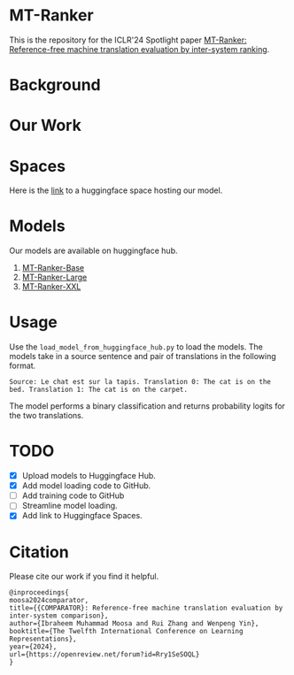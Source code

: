 # MT-Ranker
This is the repository for the ICLR'24 Spotlight paper [MT-Ranker: Reference-free machine translation evaluation by inter-system ranking](https://openreview.net/forum?id=Rry1SeSOQL).

# Background

# Our Work

# Spaces
Here is the [link](https://huggingface.co/spaces/ibraheemmoosa/mt-ranker) to a huggingface space hosting our model.

# Models
Our models are available on huggingface hub.
1. [MT-Ranker-Base](https://huggingface.co/ibraheemmoosa/mt-ranker-base)
2. [MT-Ranker-Large](https://huggingface.co/ibraheemmoosa/mt-ranker-large)
3. [MT-Ranker-XXL](https://huggingface.co/ibraheemmoosa/mt-ranker-xxl)

# Usage
Use the `load_model_from_huggingface_hub.py` to load the models. The models take in a source sentence and pair of translations in the following format.

`Source: Le chat est sur la tapis. Translation 0: The cat is on the bed. Translation 1: The cat is on the carpet.`

The model performs a binary classification and returns probability logits for the two translations.

# TODO
- [x] Upload models to Huggingface Hub.
- [x] Add model loading code to GitHub.
- [ ] Add training code to GitHub
- [ ] Streamline model loading.
- [x] Add link to Huggingface Spaces.

# Citation
Please cite our work if you find it helpful.

```
@inproceedings{
moosa2024comparator,
title={{COMPARATOR}: Reference-free machine translation evaluation by inter-system comparison},
author={Ibraheem Muhammad Moosa and Rui Zhang and Wenpeng Yin},
booktitle={The Twelfth International Conference on Learning Representations},
year={2024},
url={https://openreview.net/forum?id=Rry1SeSOQL}
}
```

